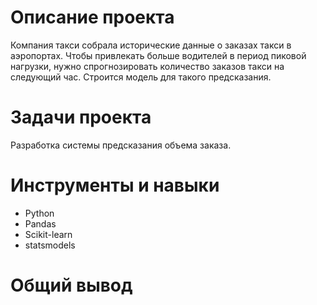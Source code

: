 
# Описание проекта
Компания такси собрала исторические данные о заказах такси в аэропортах. Чтобы привлекать больше водителей в период пиковой нагрузки, нужно спрогнозировать количество заказов такси на следующий час. Строится модель для такого предсказания.

# Задачи проекта
Разработка системы предсказания объема заказа.

# Инструменты и навыки
- Python
- Pandas
- Scikit-learn
- statsmodels

# Общий вывод
